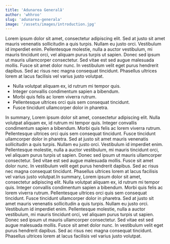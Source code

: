 ```yaml
---
title: 'Adunarea Generală'
author: 'whhroo'
slug: 'adunarea-generala'
image: '/assets/images/introduction.jpg'
---
```


Lorem ipsum dolor sit amet, consectetur adipiscing elit. Sed at justo sit amet mauris venenatis sollicitudin a quis turpis. Nullam eu justo orci. Vestibulum id imperdiet enim. Pellentesque molestie, nulla a auctor vestibulum, mi mauris tincidunt orci, vel aliquam purus turpis ut sapien. Donec sed ipsum ut mauris ullamcorper consectetur. Sed vitae est sed augue malesuada mollis. Fusce sit amet dolor nunc. In vestibulum velit eget purus hendrerit dapibus. Sed ac risus nec magna consequat tincidunt. Phasellus ultrices lorem at lacus facilisis vel varius justo volutpat.

-   Nulla volutpat aliquam ex, id rutrum mi tempor quis.
-   Integer convallis condimentum sapien a bibendum.
-   Morbi quis felis ac lorem viverra rutrum.
-   Pellentesque ultrices orci quis sem consequat tincidunt.
-   Fusce tincidunt ullamcorper dolor in pharetra.

In summary, Lorem ipsum dolor sit amet, consectetur adipiscing elit. Nulla volutpat aliquam ex, id rutrum mi tempor quis. Integer convallis condimentum sapien a bibendum. Morbi quis felis ac lorem viverra rutrum. Pellentesque ultrices orci quis sem consequat tincidunt. Fusce tincidunt ullamcorper dolor in pharetra. Sed at justo sit amet mauris venenatis sollicitudin a quis turpis. Nullam eu justo orci. Vestibulum id imperdiet enim. Pellentesque molestie, nulla a auctor vestibulum, mi mauris tincidunt orci, vel aliquam purus turpis ut sapien. Donec sed ipsum ut mauris ullamcorper consectetur. Sed vitae est sed augue malesuada mollis. Fusce sit amet dolor nunc. In vestibulum velit eget purus hendrerit dapibus. Sed ac risus nec magna consequat tincidunt. Phasellus ultrices lorem at lacus facilisis vel varius justo volutpat.In summary, Lorem ipsum dolor sit amet, consectetur adipiscing elit. Nulla volutpat aliquam ex, id rutrum mi tempor quis. Integer convallis condimentum sapien a bibendum. Morbi quis felis ac lorem viverra rutrum. Pellentesque ultrices orci quis sem consequat tincidunt. Fusce tincidunt ullamcorper dolor in pharetra. Sed at justo sit amet mauris venenatis sollicitudin a quis turpis. Nullam eu justo orci. Vestibulum id imperdiet enim. Pellentesque molestie, nulla a auctor vestibulum, mi mauris tincidunt orci, vel aliquam purus turpis ut sapien. Donec sed ipsum ut mauris ullamcorper consectetur. Sed vitae est sed augue malesuada mollis. Fusce sit amet dolor nunc. In vestibulum velit eget purus hendrerit dapibus. Sed ac risus nec magna consequat tincidunt. Phasellus ultrices lorem at lacus facilisis vel varius justo volutpat.
